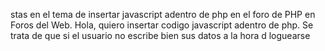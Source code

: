 stas en el tema de insertar javascript
adentro de php en el foro de PHP en Foros
del Web. Hola, quiero insertar codigo
javascript adentro de php. Se trata de que
si el usuario no escribe bien sus datos a
la hora d loguearse
